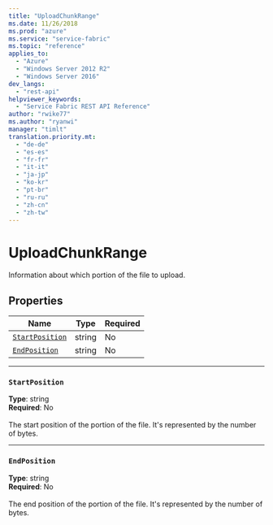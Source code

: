```yaml
---
title: "UploadChunkRange"
ms.date: 11/26/2018
ms.prod: "azure"
ms.service: "service-fabric"
ms.topic: "reference"
applies_to: 
  - "Azure"
  - "Windows Server 2012 R2"
  - "Windows Server 2016"
dev_langs: 
  - "rest-api"
helpviewer_keywords: 
  - "Service Fabric REST API Reference"
author: "rwike77"
ms.author: "ryanwi"
manager: "timlt"
translation.priority.mt: 
  - "de-de"
  - "es-es"
  - "fr-fr"
  - "it-it"
  - "ja-jp"
  - "ko-kr"
  - "pt-br"
  - "ru-ru"
  - "zh-cn"
  - "zh-tw"
---
```

# UploadChunkRange

Information about which portion of the file to upload.

## Properties
| Name | Type | Required |
| --- | --- | --- |
| [`StartPosition`](#startposition) | string | No |
| [`EndPosition`](#endposition) | string | No |

____
### `StartPosition`
__Type__: string <br/>
__Required__: No<br/>
<br/>
The start position of the portion of the file. It's represented by the number of bytes.

____
### `EndPosition`
__Type__: string <br/>
__Required__: No<br/>
<br/>
The end position of the portion of the file. It's represented by the number of bytes.
